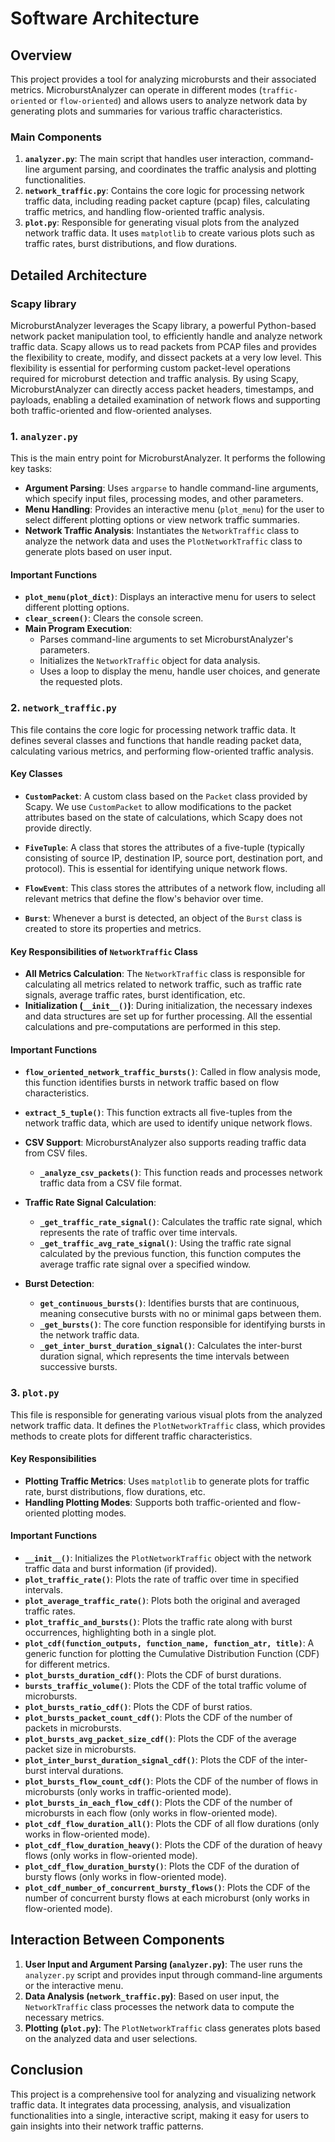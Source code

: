 # Software Architecture

## Overview

This project provides a tool for analyzing microbursts and their associated metrics. MicroburstAnalyzer can operate in different modes (`traffic-oriented` or `flow-oriented`) and allows users to analyze network data by generating plots and summaries for various traffic characteristics.

### Main Components

1. **`analyzer.py`**: The main script that handles user interaction, command-line argument parsing, and coordinates the traffic analysis and plotting functionalities.
2. **`network_traffic.py`**: Contains the core logic for processing network traffic data, including reading packet capture (pcap) files, calculating traffic metrics, and handling flow-oriented traffic analysis.
3. **`plot.py`**: Responsible for generating visual plots from the analyzed network traffic data. It uses `matplotlib` to create various plots such as traffic rates, burst distributions, and flow durations.

## Detailed Architecture

### Scapy library
MicroburstAnalyzer leverages the Scapy library, a powerful Python-based network packet manipulation tool, to efficiently handle and analyze network traffic data. Scapy allows us to read packets from PCAP files and provides the flexibility to create, modify, and dissect packets at a very low level. This flexibility is essential for performing custom packet-level operations required for microburst detection and traffic analysis. By using Scapy, MicroburstAnalyzer can directly access packet headers, timestamps, and payloads, enabling a detailed examination of network flows and supporting both traffic-oriented and flow-oriented analyses.

### 1. `analyzer.py`

This is the main entry point for MicroburstAnalyzer. It performs the following key tasks:

- **Argument Parsing**: Uses `argparse` to handle command-line arguments, which specify input files, processing modes, and other parameters.
- **Menu Handling**: Provides an interactive menu (`plot_menu`) for the user to select different plotting options or view network traffic summaries.
- **Network Traffic Analysis**: Instantiates the `NetworkTraffic` class to analyze the network data and uses the `PlotNetworkTraffic` class to generate plots based on user input.

#### Important Functions

- **`plot_menu(plot_dict)`**: Displays an interactive menu for users to select different plotting options.
- **`clear_screen()`**: Clears the console screen.
- **Main Program Execution**:
  - Parses command-line arguments to set MicroburstAnalyzer's parameters.
  - Initializes the `NetworkTraffic` object for data analysis.
  - Uses a loop to display the menu, handle user choices, and generate the requested plots.

### 2. `network_traffic.py`

This file contains the core logic for processing network traffic data. It defines several classes and functions that handle reading packet data, calculating various metrics, and performing flow-oriented traffic analysis.

#### Key Classes

- **`CustomPacket`**: A custom class based on the `Packet` class provided by Scapy. We use `CustomPacket` to allow modifications to the packet attributes based on the state of calculations, which Scapy does not provide directly.

- **`FiveTuple`**: A class that stores the attributes of a five-tuple (typically consisting of source IP, destination IP, source port, destination port, and protocol). This is essential for identifying unique network flows.

- **`FlowEvent`**: This class stores the attributes of a network flow, including all relevant metrics that define the flow's behavior over time.

- **`Burst`**: Whenever a burst is detected, an object of the `Burst` class is created to store its properties and metrics.

#### Key Responsibilities of `NetworkTraffic` Class

- **All Metrics Calculation**: The `NetworkTraffic` class is responsible for calculating all metrics related to network traffic, such as traffic rate signals, average traffic rates, burst identification, etc.
- **Initialization (`__init__()`)**: During initialization, the necessary indexes and data structures are set up for further processing. All the essential calculations and pre-computations are performed in this step.

#### Important Functions

- **`flow_oriented_network_traffic_bursts()`**: Called in flow analysis mode, this function identifies bursts in network traffic based on flow characteristics.

- **`extract_5_tuple()`**: This function extracts all five-tuples from the network traffic data, which are used to identify unique network flows.

- **CSV Support**: MicroburstAnalyzer also supports reading traffic data from CSV files.
  - **`_analyze_csv_packets()`**: This function reads and processes network traffic data from a CSV file format.

- **Traffic Rate Signal Calculation**:
  - **`_get_traffic_rate_signal()`**: Calculates the traffic rate signal, which represents the rate of traffic over time intervals.
  - **`_get_traffic_avg_rate_signal()`**: Using the traffic rate signal calculated by the previous function, this function computes the average traffic rate signal over a specified window.

- **Burst Detection**:
  - **`get_continuous_bursts()`**: Identifies bursts that are continuous, meaning consecutive bursts with no or minimal gaps between them.
  - **`_get_bursts()`**: The core function responsible for identifying bursts in the network traffic data.
  - **`_get_inter_burst_duration_signal()`**: Calculates the inter-burst duration signal, which represents the time intervals between successive bursts.

### 3. `plot.py`

This file is responsible for generating various visual plots from the analyzed network traffic data. It defines the `PlotNetworkTraffic` class, which provides methods to create plots for different traffic characteristics.

#### Key Responsibilities

- **Plotting Traffic Metrics**: Uses `matplotlib` to generate plots for traffic rate, burst distributions, flow durations, etc.
- **Handling Plotting Modes**: Supports both traffic-oriented and flow-oriented plotting modes.

#### Important Functions

- **`__init__()`**: Initializes the `PlotNetworkTraffic` object with the network traffic data and burst information (if provided).
- **`plot_traffic_rate()`**: Plots the rate of traffic over time in specified intervals.
- **`plot_average_traffic_rate()`**: Plots both the original and averaged traffic rates.
- **`plot_traffic_and_bursts()`**: Plots the traffic rate along with burst occurrences, highlighting both in a single plot.
- **`plot_cdf(function_outputs, function_name, function_atr, title)`**: A generic function for plotting the Cumulative Distribution Function (CDF) for different metrics.
- **`plot_bursts_duration_cdf()`**: Plots the CDF of burst durations.
- **`bursts_traffic_volume()`**: Plots the CDF of the total traffic volume of microbursts.
- **`plot_bursts_ratio_cdf()`**: Plots the CDF of burst ratios.
- **`plot_bursts_packet_count_cdf()`**: Plots the CDF of the number of packets in microbursts.
- **`plot_bursts_avg_packet_size_cdf()`**: Plots the CDF of the average packet size in microbursts.
- **`plot_inter_burst_duration_signal_cdf()`**: Plots the CDF of the inter-burst interval durations.
- **`plot_bursts_flow_count_cdf()`**: Plots the CDF of the number of flows in microbursts (only works in traffic-oriented mode).
- **`plot_bursts_in_each_flow_cdf()`**: Plots the CDF of the number of microbursts in each flow (only works in flow-oriented mode).
- **`plot_cdf_flow_duration_all()`**: Plots the CDF of all flow durations (only works in flow-oriented mode).
- **`plot_cdf_flow_duration_heavy()`**: Plots the CDF of the duration of heavy flows (only works in flow-oriented mode).
- **`plot_cdf_flow_duration_bursty()`**: Plots the CDF of the duration of bursty flows (only works in flow-oriented mode).
- **`plot_cdf_number_of_concurrent_bursty_flows()`**: Plots the CDF of the number of concurrent bursty flows at each microburst (only works in flow-oriented mode).

## Interaction Between Components

1. **User Input and Argument Parsing (`analyzer.py`)**: The user runs the `analyzer.py` script and provides input through command-line arguments or the interactive menu.
2. **Data Analysis (`network_traffic.py`)**: Based on user input, the `NetworkTraffic` class processes the network data to compute the necessary metrics.
3. **Plotting (`plot.py`)**: The `PlotNetworkTraffic` class generates plots based on the analyzed data and user selections.

## Conclusion

This project is a comprehensive tool for analyzing and visualizing network traffic data. It integrates data processing, analysis, and visualization functionalities into a single, interactive script, making it easy for users to gain insights into their network traffic patterns.
